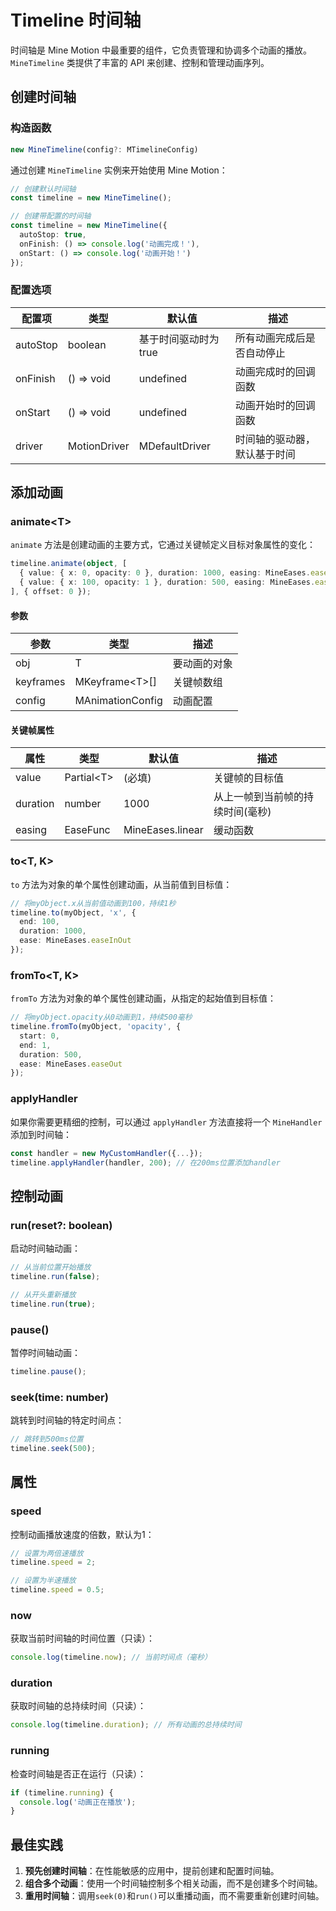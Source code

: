 # Timeline 时间轴

时间轴是 Mine Motion 中最重要的组件，它负责管理和协调多个动画的播放。`MineTimeline` 类提供了丰富的 API 来创建、控制和管理动画序列。

## 创建时间轴

### 构造函数

```typescript
new MineTimeline(config?: MTimelineConfig)
```

通过创建 `MineTimeline` 实例来开始使用 Mine Motion：

```typescript
// 创建默认时间轴
const timeline = new MineTimeline();

// 创建带配置的时间轴
const timeline = new MineTimeline({
  autoStop: true,
  onFinish: () => console.log('动画完成！'),
  onStart: () => console.log('动画开始！')
});
```

### 配置选项

| 配置项 | 类型 | 默认值 | 描述 |
| ----- | ---- | ----- | ---- |
| autoStop | boolean | 基于时间驱动时为true | 所有动画完成后是否自动停止 |
| onFinish | () => void | undefined | 动画完成时的回调函数 |
| onStart | () => void | undefined | 动画开始时的回调函数 |
| driver | MotionDriver | MDefaultDriver | 时间轴的驱动器，默认基于时间 |

## 添加动画

### animate&lt;T&gt;

`animate` 方法是创建动画的主要方式，它通过关键帧定义目标对象属性的变化：

```typescript
timeline.animate(object, [
  { value: { x: 0, opacity: 0 }, duration: 1000, easing: MineEases.easeOut },
  { value: { x: 100, opacity: 1 }, duration: 500, easing: MineEases.easeIn }
], { offset: 0 });
```

#### 参数

| 参数 | 类型 | 描述 |
| ---- | ---- | ---- |
| obj | T | 要动画的对象 |
| keyframes | MKeyframe&lt;T&gt;[] | 关键帧数组 |
| config | MAnimationConfig | 动画配置 |

#### 关键帧属性

| 属性 | 类型 | 默认值 | 描述 |
| ---- | ---- | ----- | ---- |
| value | Partial&lt;T&gt; | (必填) | 关键帧的目标值 |
| duration | number | 1000 | 从上一帧到当前帧的持续时间(毫秒) |
| easing | EaseFunc | MineEases.linear | 缓动函数 |

### to&lt;T, K&gt;

`to` 方法为对象的单个属性创建动画，从当前值到目标值：

```typescript
// 将myObject.x从当前值动画到100，持续1秒
timeline.to(myObject, 'x', {
  end: 100,
  duration: 1000,
  ease: MineEases.easeInOut
});
```

### fromTo&lt;T, K&gt;

`fromTo` 方法为对象的单个属性创建动画，从指定的起始值到目标值：

```typescript
// 将myObject.opacity从0动画到1，持续500毫秒
timeline.fromTo(myObject, 'opacity', {
  start: 0,
  end: 1,
  duration: 500,
  ease: MineEases.easeOut
});
```

### applyHandler

如果你需要更精细的控制，可以通过 `applyHandler` 方法直接将一个 `MineHandler` 添加到时间轴：

```typescript
const handler = new MyCustomHandler({...});
timeline.applyHandler(handler, 200); // 在200ms位置添加handler
```

## 控制动画

### run(reset?: boolean)

启动时间轴动画：

```typescript
// 从当前位置开始播放
timeline.run(false);

// 从开头重新播放
timeline.run(true);
```

### pause()

暂停时间轴动画：

```typescript
timeline.pause();
```

### seek(time: number)

跳转到时间轴的特定时间点：

```typescript
// 跳转到500ms位置
timeline.seek(500);
```

## 属性

### speed

控制动画播放速度的倍数，默认为1：

```typescript
// 设置为两倍速播放
timeline.speed = 2;

// 设置为半速播放
timeline.speed = 0.5;
```

### now

获取当前时间轴的时间位置（只读）：

```typescript
console.log(timeline.now); // 当前时间点（毫秒）
```

### duration

获取时间轴的总持续时间（只读）：

```typescript
console.log(timeline.duration); // 所有动画的总持续时间
```

### running

检查时间轴是否正在运行（只读）：

```typescript
if (timeline.running) {
  console.log('动画正在播放');
}
```

## 最佳实践

1. **预先创建时间轴**：在性能敏感的应用中，提前创建和配置时间轴。
2. **组合多个动画**：使用一个时间轴控制多个相关动画，而不是创建多个时间轴。
3. **重用时间轴**：调用`seek(0)`和`run()`可以重播动画，而不需要重新创建时间轴。